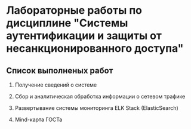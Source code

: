 # Лабораторные работы по дисциплине "Системы аутентификации и защиты от несанкционированного доступа"

## Список выполненых работ

1. Получение сведений о системе
2. Сбор и аналитическая обработка информации о сетевом трафике
3. Развертывание системы мониторинга ELK Stack (ElasticSearch)

5. Mind-карта ГОСТа
